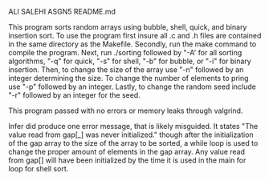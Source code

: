 ALI SALEHI	ASGN5	README.md

This program sorts random arrays using bubble, shell, quick, and binary insertion sort. To use the program first insure all .c and .h files are contained in the same directory as the Makefile. Secondly, run the make command to compile the program. Next, run ./sorting followed by "-A' for all sorting algorithms, "-q" for quick, "-s" for shell, "-b" for bubble, or "-i" for binary insertion. Then, to change the size of the array use "-n" followed by an integer determining the size. To change the number of elements to pring use "-p" followed by an integer. Lastly, to change the random seed include "-r" followed by an integer for the seed.

This program passed with no errors or memory leaks through valgrind.

Infer did produce one error message, that is likely misguided. It states "The value read from gap[_] was never initialized." though after the initialization of the gap array to the size of the array to be sorted, a while loop is used to change the proper amount of elements in the gap array. Any value read from gap[] will have been initialized by the time it is used in the main for loop for shell sort. 
